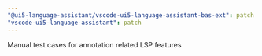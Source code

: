 ```yaml
---
"@ui5-language-assistant/vscode-ui5-language-assistant-bas-ext": patch
"vscode-ui5-language-assistant": patch
---
```


Manual test cases for annotation related LSP features
